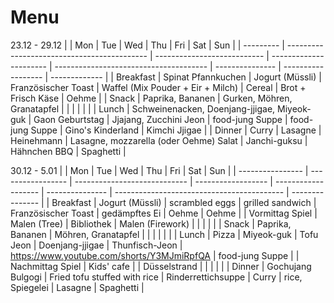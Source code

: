 # Menu

23.12 - 29.12
|           | Mon                                         | Tue                         | Wed                    | Thu                                    | Fri             | Sat                | Sun           |
| --------- | ------------------------------------------- | --------------------------- | ---------------------- | -------------------------------------- | --------------- | ------------------ | ------------- |
| Breakfast | Spinat Pfannkuchen                          | Jogurt (Müssli)             | Französischer Toast    | Waffel (Mix Pouder + Eir + Milch)      | Cereal          | Brot + Frisch Käse | Oehme         |
| Snack     | Paprika, Bananen                            | Gurken, Möhren, Granatapfel |                        |                                        |                 |                    |               |
| Lunch     | Schweinenacken, Doenjang-jjigae, Miyeok-guk | Gaon Geburtstag             | Jjajang, Zucchini Jeon | food-jung Suppe                        | food-jung Suppe | Gino's Kinderland  | Kimchi Jjigae |
| Dinner    | Curry                                       | Lasagne                     | Heinehmann             | Lasagne, mozzarella (oder Oehme) Salat | Janchi-guksu    | Hähnchen BBQ       | Spaghetti     |


30.12 - 5.01
|                  | Mon               | Tue                          | Wed                | Thu                 | Fri             | Sat                                        | Sun             |
| ---------------- | ----------------- | ---------------------------- | ------------------ | ------------------- | --------------- | ------------------------------------------ | --------------- |
| Breakfast        | Jogurt (Müssli)   | scrambled eggs               | grilled sandwich   | Französischer Toast | gedämpftes Ei   | Oehme                                      | Oehme           |
| Vormittag Spiel  | Malen (Tree)      | Bibliothek                   | Malen (Firework)   |                     |                 |                                            |                 |
| Snack            | Paprika, Bananen  | Möhren, Granatapfel          |                    |                     |                 |                                            |                 |
| Lunch            | Pizza             | Miyeok-guk                   | Tofu Jeon          | Doenjang-jjigae     | Thunfisch-Jeon  | https://www.youtube.com/shorts/Y3MJmiRpfQA | food-jung Suppe |
| Nachmittag Spiel | Kids' cafe        |                              | Düsselstrand       |                     |                 |                                            |                 |
| Dinner           | Gochujang Bulgogi | Fried tofu stuffed with rice | Rinderrettichsuppe | Curry               | rice, Spiegelei | Lasagne                                    | Spaghetti       |